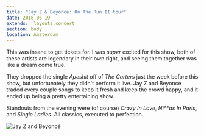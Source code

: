 ```yaml
---
title: "Jay Z & Beyoncé: On The Run II tour"
date: 2018-06-19
extends: _layouts.concert
section: body
location: Amsterdam
---
```


This was insane to get tickets for. I was _super_ excited for this show, both of these artists are legendary in their
own right, and seeing them together was like a dream come true. 

They dropped the single _Apeshit_ off of _The Carters_ just the week before this show, but unfortunately they didn't
perform it live. Jay Z and Beyoncé traded every couple songs to keep it fresh and keep the crowd happy, and it ended up
being a pretty entertaining show. 

Standouts from the evening were (of course) _Crazy In Love_, _Ni\*\*as In Paris_, and _Single Ladies_. All classics,
executed to perfection.

![Jay Z and Beyoncé](/assets/images/jay-z-beyonce.jpg)
